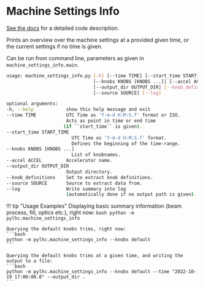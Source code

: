 # Machine Settings Info

[See the docs][documentation] for a detailed code description.

Prints an overview over the machine settings at a provided given time, or the current settings if
no time is given.

Can be run from command line, parameters as given in `machine_settings_info.main`.

```bash
usage: machine_settings_info.py [-h] [--time TIME] [--start_time START_TIME]
                                [--knobs KNOBS [KNOBS ...]] [--accel ACCEL]
                                [--output_dir OUTPUT_DIR] [--knob_definitions]
                                [--source SOURCE] [--log]

optional arguments:
-h, --help            show this help message and exit
--time TIME           UTC Time as 'Y-m-d H:M:S.f' format or ISO.
                      Acts as point in time or end time
                     (if ``start_time`` is given).
--start_time START_TIME
                        UTC Time as 'Y-m-d H:M:S.f' format.
                        Defines the beginning of the time-range.
--knobs KNOBS [KNOBS ...]
                        List of knobnames.
--accel ACCEL         Accelerator name.
--output_dir OUTPUT_DIR
                      Output directory.
--knob_definitions    Set to extract knob definitions.
--source SOURCE       Source to extract data from.
--log                 Write summary into log
                      (automatically done if no output path is given).
```


!!! tip "Usage Examples"
    Displaying basic summary information (beam process, fill, optics etc.), right now:
    ```bash
    python -m pylhc.machine_settings_info
    ```

    Querying the default knobs trims, right now:
    ```bash
    python -m pylhc.machine_settings_info --knobs default
    ```

    Querying the default knobs trims at a given time, and writing the output to a file:
    ```bash
    python -m pylhc.machine_settings_info --knobs default --time "2022-10-19 17:00:00.0" --output_dir .
    ```

[documentation]: https://pylhc.github.io/PyLHC/entrypoints/machine_info.html